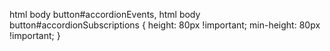 html body button#accordionEvents,
html body button#accordionSubscriptions {
  height: 80px !important;
  min-height: 80px !important;
}
